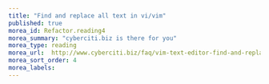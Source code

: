 ```yaml
---
title: "Find and replace all text in vi/vim"
published: true
morea_id: Refactor.reading4
morea_summary: "cyberciti.biz is there for you"
morea_type: reading
morea_url:  http://www.cyberciti.biz/faq/vim-text-editor-find-and-replace-all-text/
morea_sort_order: 4
morea_labels:
---
```


